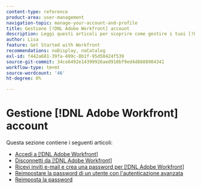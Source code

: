 ```yaml
---
content-type: reference
product-area: user-management
navigation-topic: manage-your-account-and-profile
title: Gestione [!DNL Adobe Workfront] account
description: Leggi questi articoli per scoprire come gestire i tuoi [!DNL Workfront] account.
author: Lisa
feature: Get Started with Workfront
recommendations: noDisplay, noCatalog
exl-id: f442a681-39fa-499c-8b1f-95d50424f539
source-git-commit: 34ce6492e14399926aed910bf9ed4d8688904341
workflow-type: tm+mt
source-wordcount: '46'
ht-degree: 0%

---
```


# Gestione [!DNL Adobe Workfront] account

Questa sezione contiene i seguenti articoli:

* [Accedi a [!DNL Adobe Workfront]](../../../workfront-basics/manage-your-account-and-profile/managing-your-workfront-account/log-in-to-workfront.md)
* [Disconnetti da [!DNL Adobe Workfront]](../../../workfront-basics/manage-your-account-and-profile/managing-your-workfront-account/log-out-of-workfront.md)
* [Ricevi inviti e-mail e crea una password per [!DNL Adobe Workfront]](../../../workfront-basics/manage-your-account-and-profile/managing-your-workfront-account/receive-email-invitations.md)
* [Reimpostare la password di un utente con l&#39;autenticazione avanzata](../../../workfront-basics/manage-your-account-and-profile/managing-your-workfront-account/reset-user-password-eauth.md)
* [Reimposta la password](../../../workfront-basics/manage-your-account-and-profile/managing-your-workfront-account/reset-your-password.md)
